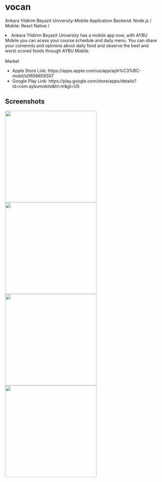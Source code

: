 # vocan
Ankara Yildirim Beyazit University-Mobile Application
Backend: Node.js /
Mobile: React Native /
<li>Ankara Yildirim Beyazit University has a mobile app now, with AYBU Mobile you can acess your course schedule and daily menu. You can share your comennts and opinions about daily food and observe the best and worst scored foods through AYBU Mobile.
</li><br/>
Market
<ul>
  <li>Apple Store Link: https://apps.apple.com/us/app/ayb%C3%BC-mobil/id1658659307</li>
  <li>Google Play Link: https://play.google.com/store/apps/details?id=com.aybumobile&hl=tr&gl=US</li>
</ul>



## Screenshots
<p float="left">
  <img src="https://is5-ssl.mzstatic.com/image/thumb/PurpleSource112/v4/61/ce/c9/61cec969-5a4c-54fd-6611-136bcb961a6a/8db3094a-af6f-47ac-9ab3-ef538db2209e_Appstore_Phone_6.5_-_1242_x_2689_1__U00281_U0029.png/400x800bb.png" width="300">
  <img src="https://is5-ssl.mzstatic.com/image/thumb/PurpleSource112/v4/e3/3f/24/e33f2428-7183-228a-8406-bd45d8e1d12e/a1203d71-3bc0-41c7-b50c-02ac973fc5bb_Appstore_Phone_6.5_-_1242_x_2689_4__U00281_U0029.png/400x800bb.png" width="300">
  <img src="https://is1-ssl.mzstatic.com/image/thumb/PurpleSource122/v4/26/fc/28/26fc2816-d0f7-374d-49c3-57ae2e20d3bb/a39234a4-10c8-4c5f-8d40-f5f585480e99_Appstore_Phone_6.5_-_1242_x_2689_5__U00281_U0029.png/400x800bb.png" width="300">
  <img src="https://is1-ssl.mzstatic.com/image/thumb/PurpleSource112/v4/5b/78/b6/5b78b6f1-9bc4-8e5c-b619-1ea0360d4208/9e129f70-1754-4309-891d-b056a6bb0af3_Appstore_Phone_6.5_-_1242_x_2689_6__U00281_U0029.png/400x800bb.png" width="300">
</p>

